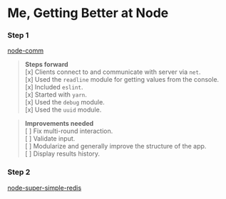 # Me, Getting Better at Node

### Step 1
[node-comm](https://github.com/richburke/node-comm)
> **Steps forward**  
[x] Clients connect to and communicate with server via `net`.  
[x] Used the `readline` module for getting values from the console.     
[x] Included `eslint`.  
[x] Started with `yarn`.  
[x] Used the `debug` module.  
[x] Used the `uuid` module.  

> **Improvements needed**  
[ ] Fix multi-round interaction.  
[ ] Validate input.  
[ ] Modularize and generally improve the structure of the app.  
[ ] Display results history.  

### Step 2
[node-super-simple-redis](https://github.com/richburke/node-comm)
